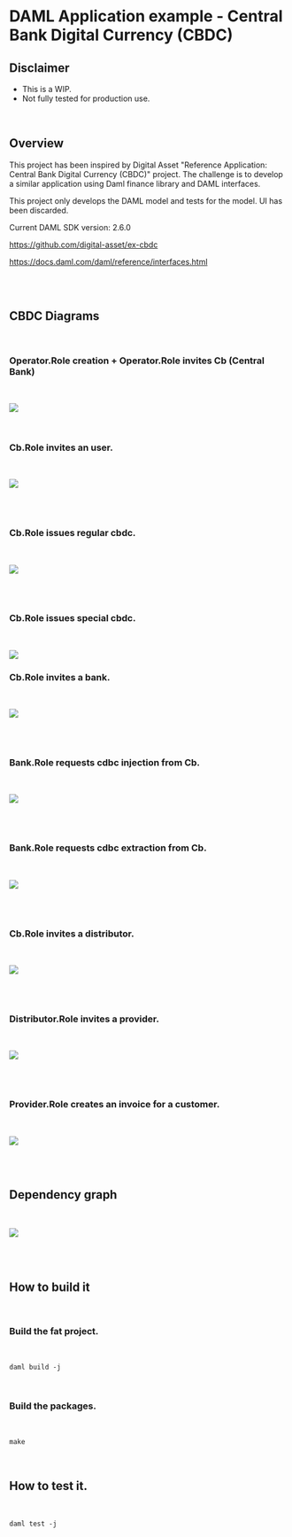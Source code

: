 # DAML Application example - Central Bank Digital Currency (CBDC)

## Disclaimer
- This is a WIP.
- Not fully tested for production use.

<br>

## Overview

This project has been inspired by Digital Asset "Reference Application: Central Bank Digital Currency (CBDC)" project. The challenge is to develop a similar application using Daml finance library and DAML interfaces.

This project only develops the DAML model and tests for the model. UI has been discarded.

Current DAML SDK version: 2.6.0

https://github.com/digital-asset/ex-cbdc

https://docs.daml.com/daml/reference/interfaces.html

<br>
<br>

## CBDC Diagrams
<br>

### Operator.Role creation + Operator.Role invites Cb (Central Bank)
<br>

![](images/01_operator_role_invite_cb.jpg)

<br>

### Cb.Role invites an user.
<br>

![](images/02_cb_role_invite_user.jpg)

<br>
<br>

### Cb.Role issues regular cbdc.
<br>

![](images/03_cb_role_issue_regular_cbdc.jpg)

<br>
<br>

### Cb.Role issues special cbdc.
<br>

![](images/04_cb_role_issue_special_cbdc.jpg)


### Cb.Role invites a bank.
<br>

![](images/05_cb_role_invite_bank.jpg)

<br>
<br>

### Bank.Role requests cdbc injection from Cb.
<br>

![](images/06_bank_role_request_cbdc_injection.jpg)

<br>
<br>

### Bank.Role requests cdbc extraction from Cb.
<br>

![](images/07_bank_role_request_cbdc_extraction.jpg)

<br>
<br>

### Cb.Role invites a distributor.
<br>

![](images/08_cb_role_invite_distributor.jpg)

<br>
<br>

### Distributor.Role invites a provider.
<br>

![](images/09_distributor_role_invite_provider.jpg)

<br>
<br>

### Provider.Role creates an invoice for a customer.
<br>

![](images/10_provider_role_create_invoice.jpg)

<br>
<br>

## Dependency graph
<br>

![](images/dependency_graph.png)

<br>
<br>

## How to build it
<br>

### Build the fat project.
<br>

```shell
daml build -j
```

<br>

### Build the packages.
<br>

```shell
make
```

<br>

## How to test it.
<br>

```shell
daml test -j
```
